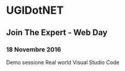 # UGIDotNET
## Join The Expert - Web Day
### 18 Novembre 2016

Demo sessione Real world Visual Studio Code